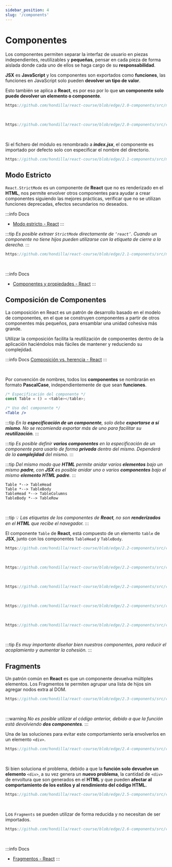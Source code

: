 ```yaml
---
sidebar_position: 4
slug: '/components'
---
```


# Componentes

Los componentes permiten separar la interfaz de usuario en piezas independientes, reutilizables y **pequeñas**, pensar en cada pieza de forma aislada donde cada uno de ellos se haga cargo de su **responsabilidad**. 

**JSX** es **JavaScript** y los componentes son exportados como **funciones**, las funciones en JavaScript solo pueden **devolver un tipo de valor**. 

Esto también se aplica a **React**, es por eso por lo que **un componente solo puede devolver un elemento o componente**.

```jsx reference 
https://github.com/hondilla/react-course/blob/edge/2.0-components/src/main.jsx
```

<br />

```jsx reference 
https://github.com/hondilla/react-course/blob/edge/2.0-components/src/components/Table/Table.jsx
```

<br />

Si el fichero del módulo es renombrado a ***index.jsx***, el componente es importado por defecto solo con especificar el nombre del directorio.

```jsx reference
https://github.com/hondilla/react-course/blob/edge/2.1-components/src/main.jsx#L5-L5
```

## Modo Estricto

`React.StrictMode` es un componente de **React** que no es renderizado en el **HTML**, nos permite envolver otros componentes para ayudar a crear componentes siguiendo las mejores prácticas, verificar que no se utilizan funciones deprecadas, efectos secundarios no deseados.

:::info Docs
* [Modo estricto - React](https://es.reactjs.org/docs/strict-mode.html)
:::

:::tip
*Es posible extraer `StrictMode` directamente de `‘react’`.
Cuando un componente no tiene hijos pueden utilizarse con la etiqueta de cierre a la derecha.*
:::

```jsx reference
https://github.com/hondilla/react-course/blob/edge/2.1-components/src/main.jsx#L3-L3
```

<br />

:::info Docs
* [Componentes y propiedades - React](https://es.reactjs.org/docs/components-and-props.html)
:::

## Composición de Componentes

La composición en React es un patrón de desarrollo basado en el modelo de componentes, en el que se construyen componentes a partir de otros componentes más pequeños, para ensamblar una unidad cohesiva más grande.

Utilizar la composición facilita la reutilización de componentes dentro de la aplicación haciéndolos más fáciles de mantener y reduciendo su complejidad.

:::info Docs
[Composición vs. herencia - React](https://es.reactjs.org/docs/composition-vs-inheritance.html)
:::

<br />

Por convención de nombres, todos los **componentes** se nombrarán en formato **PascalCase**,  independientemente de que sean **funciones**.

```jsx
/* Especificación del componente */
const Table = () ⇒ <table></table>;

/* Uso del componente */
<Table />
```

:::tip
*En la **especificación de un componente**, solo debe **exportarse a sí mismo**. No se recomienda exportar más de uno para facilitar su **reutilización**.*
:::

:::tip 
*Es posible definir **varios componentes** en la especificación de un componente para usarlo de forma **privada** dentro del mismo. Dependerá de la **complejidad** del mismo.*
:::

:::tip
*Del mismo modo que **HTML** permite anidar varios **elementos** bajo un mismo **padre**, con **JSX** es posible anidar uno o varios **componentes** bajo el mismo **elemento** **HTML** **padre**.*
:::

<div style={{textAlign:'center'}}>

```plantuml Jerarquía de componentes
Table *--> TableHead
Table *--> TableBody
TableHead *--> TableColumns
TableBody *--> TableRow
```
</div>
<br />

:::tip
💡 *Las etiquetas de los componentes de **React**, no son **renderizados** en el **HTML** que recibe el navegador.*
:::
<br />

El componente `Table` de **React**, está compuesto de un elemento `table` de **JSX**, junto con los componentes `TableHead` y `TableBody`.

```jsx reference
https://github.com/hondilla/react-course/blob/edge/2.2-components/src/components/Table/Table.jsx
```
<br />

```jsx reference
https://github.com/hondilla/react-course/blob/edge/2.2-components/src/components/Table/TableHead.jsx
```
<br />

```jsx reference
https://github.com/hondilla/react-course/blob/edge/2.2-components/src/components/Table/TableColumns.jsx
```
<br />

```jsx reference
https://github.com/hondilla/react-course/blob/edge/2.2-components/src/components/Table/TableBody.jsx
```
<br />

```jsx reference
https://github.com/hondilla/react-course/blob/edge/2.2-components/src/components/Table/TableRow.jsx
```
<br />

:::tip
*Es muy importante diseñar bien nuestros componentes, para reducir el acoplamiento y aumentar la cohesión.*
:::

## Fragments

Un patrón común en **React** es que un componente devuelva múltiples elementos. Los Fragmentos te permiten agrupar una lista de hijos sin agregar nodos extra al DOM.

```jsx reference
https://github.com/hondilla/react-course/blob/edge/2.3-components/src/components/Table/Table.jsx
```
<br />

:::warning
*No es posible utilizar el código anterior, debido a que la función está devolviendo **dos componentes**.*
:::

Una de las soluciones para evitar este comportamiento sería envolverlos en un elemento `<div>`.

```jsx reference
https://github.com/hondilla/react-course/blob/edge/2.4-components/src/components/Table/Table.jsx
```
<br />

Si bien soluciona el problema, debido a que la **función solo devuelve un elemento** `<div>`, a su vez genera un **nuevo problema**, la cantidad de `<div>` de envoltura que son generados en el **HTML** y que pueden **afectar al comportamiento de los estilos y al rendimiento del código HTML.**

```jsx reference
https://github.com/hondilla/react-course/blob/edge/2.5-components/src/components/Table/Table.jsx
```
<br />

Los `Fragments` se pueden utilizar de forma reducida y no necesitan de ser importados.

```jsx reference
https://github.com/hondilla/react-course/blob/edge/2.6-components/src/components/Table/Table.jsx
```
<br />

:::info Docs
* [Fragmentos - React](https://es.reactjs.org/docs/fragments.html)
:::